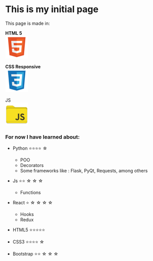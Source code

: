 # This is my initial page #

This page is made in: 

**HTML 5**  
![HTML5](/img/html.png)

**CSS Responsive**  
![CSS](/img/css.png)

JS  
![JS](/img/js.png)

### For now I have learned about:

* Python ⭐⭐⭐⭐ ☆
	* POO
	* Decorators
	* Some frameworks like : Flask, PyQt, Requests, among others

* Js ⭐⭐ ☆ ☆ ☆
	* Functions

* React ⭐ ☆ ☆ ☆ ☆
	* Hooks
	* Redux

* HTML5 ⭐⭐⭐⭐⭐

* CSS3  ⭐⭐⭐⭐ ☆

* Bootstrap ⭐⭐ ☆ ☆ ☆